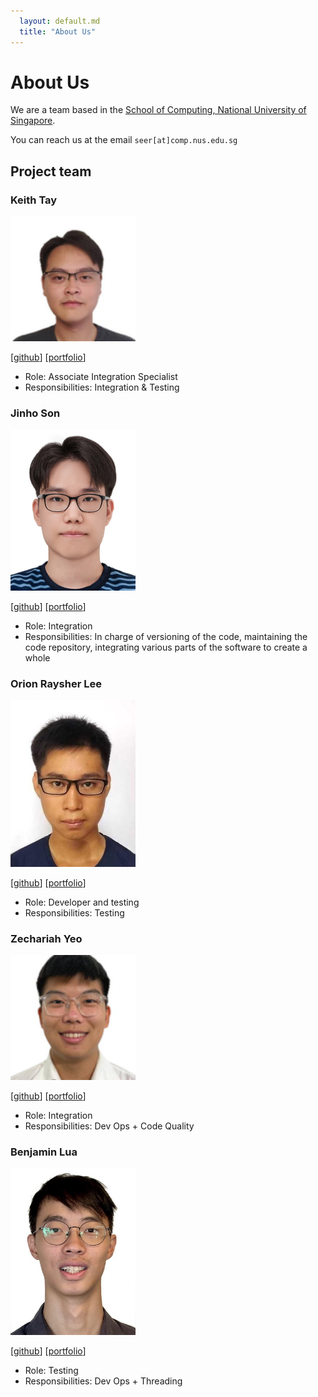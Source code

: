 ```yaml
---
  layout: default.md
  title: "About Us"
---
```


# About Us

We are a team based in the [School of Computing, National University of Singapore](http://www.comp.nus.edu.sg).

You can reach us at the email `seer[at]comp.nus.edu.sg`

## Project team

### Keith Tay

<img src="images/keitht8y.png" width="200px">

[[github](https://github.com/keitht8y)]
[[portfolio](team/johndoe.md)]

* Role: Associate Integration Specialist
* Responsibilities: Integration & Testing

### Jinho Son

<img src="images/sjinho.png" width="200px">

[[github](http://github.com/johndoe)]
[[portfolio](team/johndoe.md)]

* Role: Integration
* Responsibilities: In charge of versioning of the code, maintaining the code repository, integrating various parts of the software to create a whole

### Orion Raysher Lee

<img src="images/its-me-orion.png" width="200px">

[[github](http://github.com/its-me-orion)] [[portfolio](team/johndoe.md)]

* Role: Developer and testing
* Responsibilities: Testing

### Zechariah Yeo

<img src="images/not-a-scam.png" width="200px">

[[github](https://github.com/not-a-scam)]
[[portfolio](team/johndoe.md)]

* Role: Integration
* Responsibilities: Dev Ops + Code Quality

### Benjamin Lua

<img src="images/lkxben.png" width="200px">

[[github](http://github.com/lkxben)]
[[portfolio](team/johndoe.md)]

* Role: Testing
* Responsibilities: Dev Ops + Threading
